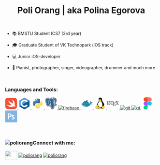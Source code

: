 <h1 align="center">Poli Orang | aka Polina Egorova</h1>

<br>

- :books: BMSTU Student ICS7 (3rd year) 

- :mortar_board: Graduate Student of VK Technopark (iOS track)  

- :computer: Junior iOS-developer 

- :muscle: Pianist, photographer, singer, videographer, drummer and much more  

<br>

<h3 align="left">Languages and Tools:</h3>
<p align="left", color='black'> <a href="https://swift.org" target="_blank" rel="noreferrer"> <img
      src="https://raw.githubusercontent.com/devicons/devicon/master/icons/swift/swift-original.svg"
      alt="swift" width="40" height="40" /> </a> 
  <a href="https://www.cprogramming.com/" target="_blank"
    rel="noreferrer"> <img src="https://raw.githubusercontent.com/devicons/devicon/master/icons/c/c-original.svg"
      alt="c" width="40" height="40" /> </a> 
  <a href="https://www.python.org" target="_blank" rel="noreferrer">
    <img src="https://raw.githubusercontent.com/devicons/devicon/master/icons/python/python-original.svg" alt="python"
      width="40" height="40" /> </a>
  <a href="https://www.postgresql.org" target="_blank" rel="noreferrer"> <img
      src="https://raw.githubusercontent.com/devicons/devicon/master/icons/postgresql/postgresql-original.svg"
      alt="postgresql" width="40" height="40" /> </a>
  <a href="https://www.firebase.google.com" target="_blank" rel="noreferrer"> <img
      src="https://raw.githubusercontent.com/devicons/devicon/master/icons/postgresql/firebase-original.svg"
      alt="firebase" width="40" height="40" /> </a>
  <a href="https://www.docker.com/" target="_blank" rel="noreferrer"> <img
      src="https://raw.githubusercontent.com/devicons/devicon/master/icons/docker/docker-original.svg"
      alt="docker" width="40" height="40" /> </a>
  <a href="https://www.linux.org/" target="_blank" rel="noreferrer"> <img
      src="https://raw.githubusercontent.com/devicons/devicon/master/icons/linux/linux-original.svg" alt="linux"
      width="40" height="40" /> </a> 
  <a href="https://www.latex-project.org/" target="_blank" rel="noreferrer"> <img
      src="https://raw.githubusercontent.com/devicons/devicon/master/icons/latex/latex-original.svg" alt="latex"
      width="40" height="40" /> </a> 
  <a href="https://git-scm.com/" target="_blank" rel="noreferrer">
    <img src="https://www.vectorlogo.zone/logos/git-scm/git-scm-icon.svg" alt="git" width="40" height="40" /> </a>
  <a href="https://www.qt.io/" target="_blank" rel="noreferrer">
    <img src="https://upload.wikimedia.org/wikipedia/commons/0/0b/Qt_logo_2016.svg" alt="qt" width="40" height="40" />
  </a>
  <a href="https://www.figma.com" target="_blank" rel="noreferrer"> <img
      src="https://raw.githubusercontent.com/devicons/devicon/master/icons/figma/figma-original.svg"
      alt="figma" width="40" height="40" /> </a>
  <a href="https://www.adobe.com/ru/products/photoshop.html" target="_blank" rel="noreferrer"> <img
      src="https://raw.githubusercontent.com/devicons/devicon/master/icons/photoshop/photoshop-plain.svg"
      alt="photoshop" width="40" height="40" /> </a>
</p>

<br>
<h3 align="left">
<!-- <p><img align="center" src="https://github-readme-stats.vercel.app/api?username=poliorang&show_icons=true&locale=en&theme=dark&background=000000" alt="poliorang" /> -->
<!-- &nbsp; -->
<img align="left" src="https://github-readme-stats.vercel.app/api/top-langs?username=poliorang&show_icons=true&locale=en&layout=compact&theme=dark&background=000000" alt="poliorang" />
</p>

<!-- <p><img align="center" src="https://github-readme-streak-stats.herokuapp.com/?user=poliorang&theme=dark&" alt="poliorang" /></p>

<br> -->

<h3 align="left">Connect with me:</h3>
<p align="left">
  <a href="https://t.me/poliorang" target="blank"><img align="center"
      src="https://www.svgrepo.com/show/303292/telegram-logo.svg" height="30" width="40" /></a>
  <a href="https://www.instagram.com/poliorang" target="blank"><img align="center"
      src="https://raw.githubusercontent.com/rahuldkjain/github-profile-readme-generator/master/src/images/icons/Social/instagram.svg"
      alt="poliorang" height="30" width="40" /></a>
  <a href="https://vk.com/poliorang" target="blank"><img align="center"
      src="https://raw.githubusercontent.com/rahuldkjain/github-profile-readme-generator/master/src/images/icons/Social/vk.svg"
      alt="poliorang" height="30" width="40" /></a>
</p>

